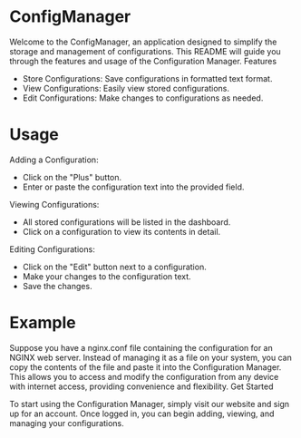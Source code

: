 # ConfigManager

Welcome to the ConfigManager, an application designed to simplify the storage and management of configurations. This README will guide you through the features and usage of the Configuration Manager.
Features

- Store Configurations: Save configurations in formatted text format.
- View Configurations: Easily view stored configurations.
- Edit Configurations: Make changes to configurations as needed.

# Usage

Adding a Configuration:
- Click on the "Plus" button.
- Enter or paste the configuration text into the provided field.

Viewing Configurations:
- All stored configurations will be listed in the dashboard.
- Click on a configuration to view its contents in detail.

Editing Configurations:
- Click on the "Edit" button next to a configuration.
- Make your changes to the configuration text.
- Save the changes.

# Example

Suppose you have a nginx.conf file containing the configuration for an NGINX web server. Instead of managing it as a file on your system, you can copy the contents of the file and paste it into the Configuration Manager. This allows you to access and modify the configuration from any device with internet access, providing convenience and flexibility.
Get Started

To start using the Configuration Manager, simply visit our website and sign up for an account. Once logged in, you can begin adding, viewing, and managing your configurations.
